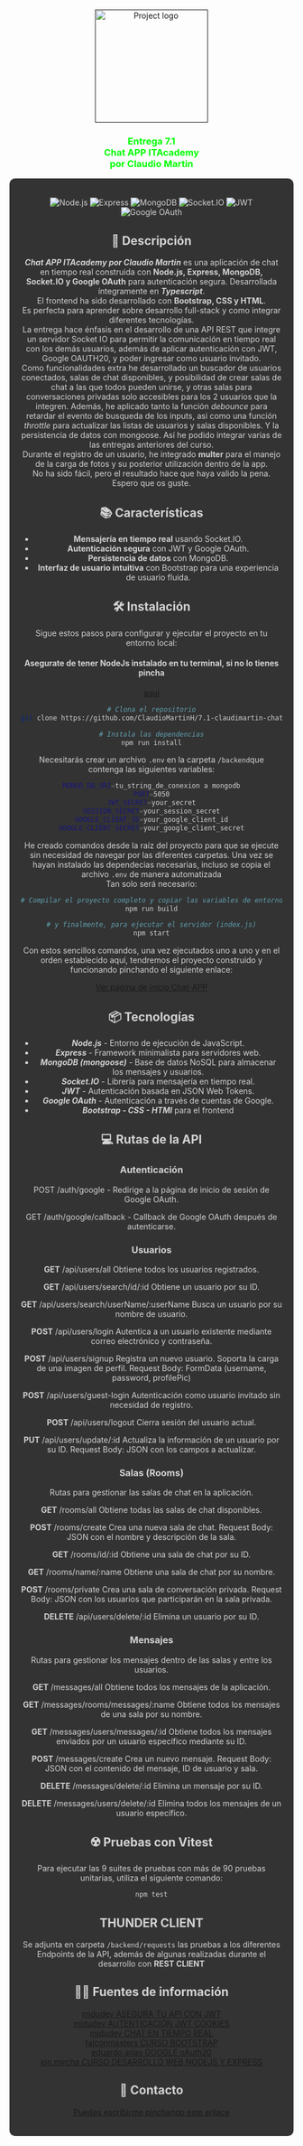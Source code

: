 <p align="center">
<br>
 <a href="" rel="noopener">
 <img width=200px height=200px src="https://media.giphy.com/media/tAjb5pyCEBhEb8jWxC/giphy.gif" alt="Project logo">
</a>
<h3  align="center" style="color: #00FF00;">Entrega 7.1 <br>Chat APP ITAcademy<br> por Claudio Martin</h3>

<div style="background-color: #333333; color: #D3D3D3; padding: 20px; border-radius: 10px;">

<div align="center">

![Node.js](https://img.shields.io/badge/Node.js-v20.12.1-green)
![Express](https://img.shields.io/badge/Express-v4.19.2-blue)
![MongoDB](https://img.shields.io/badge/MongoDB-v5.0-green)
![Socket.IO](https://img.shields.io/badge/Socket.IO-v4.7.5-yellow)
![JWT](https://img.shields.io/badge/JWT-Authentication-orange)
![Google OAuth](https://img.shields.io/badge/Google-OAuth2-red)

## 🚀 Descripción

***Chat APP ITAcademy por Claudio Martin*** es una aplicación de chat en tiempo real construida con **Node.js, Express, MongoDB, Socket.IO y Google OAuth** para autenticación segura. Desarrollada íntegramente en ***Typescript***.<br> El frontend ha sido desarrollado con **Bootstrap, CSS y HTML**.<br> Es perfecta para aprender sobre desarrollo full-stack y como integrar diferentes tecnologías.<br> La entrega hace énfasis en el desarrollo de una API REST que integre un servidor Socket IO para permitir la comunicación en tiempo real con los demás usuarios, además de aplicar autenticación con JWT, Google OAUTH20, y poder ingresar como usuario invitado.<br> Como funcionalidades extra he desarrollado un buscador de usuarios conectados, salas de chat disponibles, y posibilidad de crear salas de chat a las que todos pueden unirse, y otras salas para conversaciones privadas solo accesibles para los 2 usuarios que la integren. Además, he aplicado tanto la función *debounce* para retardar el evento de busqueda de los inputs, asi como una función *throttle* para actualizar las listas de usuarios y salas disponibles. Y la persistencia de datos con mongoose. Así he podido integrar varias de las entregas anteriores del curso.<br>
Durante el registro de un usuario, he integrado **multer** para el manejo de la carga de fotos y su posterior utilización dentro de la app. <br>
No ha sido fácil, pero el resultado hace que haya valido la pena. Espero que os guste.

## 📚 Características

- **Mensajería en tiempo real** usando Socket.IO.
- **Autenticación segura** con JWT y Google OAuth.
- **Persistencia de datos** con MongoDB.
- **Interfaz de usuario intuitiva** con Bootstrap para una experiencia de usuario fluida.

## 🛠️ Instalación

Sigue estos pasos para configurar y ejecutar el proyecto en tu entorno local:

#### Asegurate de tener NodeJs instalado en tu terminal, si no lo tienes pincha

[aqui](https://nodejs.org/en/download/package-manager/current)

```bash
# Clona el repositorio
git clone https://github.com/ClaudioMartinH/7.1-claudimartin-chat-app.git

# Instala las dependencias
npm run install

```
Necesitarás crear un archivo ``.env`` en la carpeta ``/backend``que contenga las siguientes variables:

```bash
MONGO_DB_URI=tu_string_de_conexion a mongodb
PORT=5050
JWT_SECRET=your_secret
SESSION_SECRET=your_session_secret
GOOGLE_CLIENT_ID=your_google_client_id
GOOGLE_CLIENT_SECRET=your_google_client_secret
```

He creado comandos desde la raíz del proyecto para que se ejecute sin necesidad de navegar por las diferentes carpetas.
Una vez se hayan instalado las dependecias necesarias, incluso se copia el archivo ``.env`` de manera automatizada<br> Tan solo será necesario:

```bash
# Compilar el proyecto completo y copiar las variables de entorno en dist/
npm run build

# y finalmente, para ejecutar el servidor (index.js)
npm start
```

Con estos sencillos comandos, una vez ejecutados uno a uno y en el orden establecido aquí,  tendremos el proyecto construido y funcionando pinchando el siguiente enlace:

[Ver página de inicio Chat-APP](http://localhost:5050)

## 📦 Tecnologías

- ***Node.js*** - Entorno de ejecución de JavaScript.
- ***Express*** - Framework minimalista para servidores web.
- ***MongoDB (mongoose)*** - Base de datos NoSQL para almacenar los mensajes y usuarios.
- ***Socket.IO*** - Librería para mensajería en tiempo real.
- ***JWT*** - Autenticación basada en JSON Web Tokens.
- ***Google OAuth*** - Autenticación a través de cuentas de Google.
- ***Bootstrap - CSS - HTMl*** para el frontend

## 💻 Rutas de la API

### Autenticación

POST /auth/google - Redirige a la página de inicio de sesión de Google OAuth.

GET /auth/google/callback - Callback de Google OAuth después de autenticarse.

### Usuarios

**GET** /api/users/all
Obtiene todos los usuarios registrados.

**GET** /api/users/search/id/:id
Obtiene un usuario por su ID.

**GET** /api/users/search/userName/:userName
Busca un usuario por su nombre de usuario.

**POST** /api/users/login
Autentica a un usuario existente mediante correo electrónico y contraseña.

**POST** /api/users/signup
Registra un nuevo usuario. Soporta la carga de una imagen de perfil.
Request Body: FormData (username, password, profilePic)

**POST** /api/users/guest-login
Autenticación como usuario invitado sin necesidad de registro.

**POST** /api/users/logout
Cierra sesión del usuario actual.

**PUT** /api/users/update/:id
Actualiza la información de un usuario por su ID.
Request Body: JSON con los campos a actualizar.

### Salas (Rooms)

Rutas para gestionar las salas de chat en la aplicación.

**GET** /rooms/all
Obtiene todas las salas de chat disponibles.

**POST** /rooms/create
Crea una nueva sala de chat.
Request Body: JSON con el nombre y descripción de la sala.

**GET** /rooms/id/:id
Obtiene una sala de chat por su ID.

**GET** /rooms/name/:name
Obtiene una sala de chat por su nombre.

**POST** /rooms/private
Crea una sala de conversación privada.
Request Body: JSON con los usuarios que participarán en la sala privada.

**DELETE** /api/users/delete/:id
Elimina un usuario por su ID.

### Mensajes

Rutas para gestionar los mensajes dentro de las salas y entre los usuarios.

**GET** /messages/all
Obtiene todos los mensajes de la aplicación.

**GET** /messages/rooms/messages/:name
Obtiene todos los mensajes de una sala por su nombre.

**GET** /messages/users/messages/:id
Obtiene todos los mensajes enviados por un usuario específico mediante su ID.

**POST** /messages/create
Crea un nuevo mensaje.
Request Body: JSON con el contenido del mensaje, ID de usuario y sala.

**DELETE** /messages/delete/:id
Elimina un mensaje por su ID.

**DELETE** /messages/users/delete/:id
Elimina todos los mensajes de un usuario específico.

## ☢️ Pruebas con Vitest

Para ejecutar las 9 suites de pruebas con más de 90 pruebas unitarias, utiliza el siguiente comando:

```bash
npm test
```

## THUNDER CLIENT

Se adjunta en carpeta ``/backend/requests`` las pruebas a los diferentes Endpoints de la API, además de algunas realizadas durante el desarrollo con **REST CLIENT**

## 🧙‍♂️ Fuentes de información

[midudev ASEGURA TU API CON JWT](https://www.youtube.com/watch?v=btW1SefZf9M&t=1028s)<br>
[midudev AUTENTICACIÓN JWT COOKIES](https://www.youtube.com/watch?v=UqnnhAZxRac&t=3505s)<br>
[midudev CHAT EN TIEMPO REAL](https://www.youtube.com/watch?v=WpbBhTx5R9Q&t=3623s)<br>
[falconmasters CURSO BOOTSTRAP](https://www.youtube.com/watch?v=LYubk9RXENk)<br>
[eduardo arias GOOGLE oAuth20](https://www.youtube.com/watch?v=aFCYHQCQC8w)<br>
[jon mircha CURSO DESARROLLO WEB NODEJS Y EXPRESS](https://www.youtube.com/watch?v=tDF644vI-gs&t=15128s)<br>

## 💬 Contacto

[Puedes escribirme pinchando este enlace](mailto:martinherranzc@gmail.com?subject=Hola)

